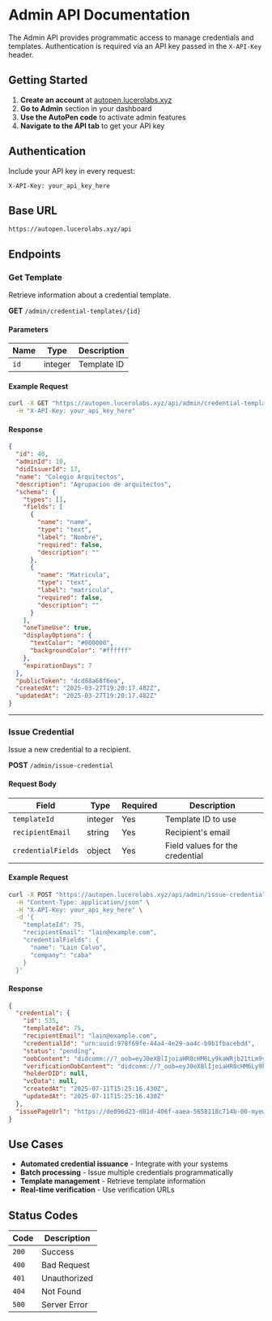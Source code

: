 # Admin API Documentation

The Admin API provides programmatic access to manage credentials and templates. Authentication is required via an API key passed in the `X-API-Key` header.

## Getting Started

1. **Create an account** at [autopen.lucerolabs.xyz](https://autopen.lucerolabs.xyz)
2. **Go to Admin** section in your dashboard
3. **Use the AutoPen code** to activate admin features
4. **Navigate to the API tab** to get your API key

## Authentication

Include your API key in every request:

```http
X-API-Key: your_api_key_here
```

## Base URL

```
https://autopen.lucerolabs.xyz/api
```

## Endpoints

### Get Template

Retrieve information about a credential template.

**GET** `/admin/credential-templates/{id}`

#### Parameters

| Name | Type | Description |
|------|------|-------------|
| `id` | integer | Template ID |

#### Example Request

```bash
curl -X GET "https://autopen.lucerolabs.xyz/api/admin/credential-templates/40" \
  -H "X-API-Key: your_api_key_here"
```

#### Response

```json
{
  "id": 40,
  "adminId": 10,
  "didIssuerId": 17,
  "name": "Colegio Arquitectos",
  "description": "Agrupacion de arquitectos",
  "schema": {
    "types": [],
    "fields": [
      {
        "name": "name",
        "type": "text",
        "label": "Nombre",
        "required": false,
        "description": ""
      },
      {
        "name": "Matricula",
        "type": "text",
        "label": "matricula",
        "required": false,
        "description": ""
      }
    ],
    "oneTimeUse": true,
    "displayOptions": {
      "textColor": "#000000",
      "backgroundColor": "#ffffff"
    },
    "expirationDays": 7
  },
  "publicToken": "dcd88a68f6ea",
  "createdAt": "2025-03-27T19:20:17.482Z",
  "updatedAt": "2025-03-27T19:20:17.482Z"
}
```

---

### Issue Credential

Issue a new credential to a recipient.

**POST** `/admin/issue-credential`

#### Request Body

| Field | Type | Required | Description |
|-------|------|----------|-------------|
| `templateId` | integer | Yes | Template ID to use |
| `recipientEmail` | string | Yes | Recipient's email |
| `credentialFields` | object | Yes | Field values for the credential |

#### Example Request

```bash
curl -X POST "https://autopen.lucerolabs.xyz/api/admin/issue-credential" \
  -H "Content-Type: application/json" \
  -H "X-API-Key: your_api_key_here" \
  -d '{
    "templateId": 75,
    "recipientEmail": "lain@example.com",
    "credentialFields": {
      "name": "Lain Calvo",
      "company": "caba"
    }
  }'
```

#### Response

```json
{
  "credential": {
    "id": 535,
    "templateId": 75,
    "recipientEmail": "lain@example.com",
    "credentialId": "urn:uuid:978f69fe-44a4-4e29-aa4c-b9b1fbacebdd",
    "status": "pending",
    "oobContent": "didcomm://?_oob=eyJ0eXBlIjoiaHR0cHM6Ly9kaWRjb21tLm9yZy9vdXQtb2YtYmFuZC8yLjAvaW52aXRhdGlvbiIsImlkIjoiOTc4ZjY5ZmUtNDRhNC00ZTI5LWFhNGMtYjliMWZiYWNlYmRkIiwiZnJvbSI6ImRpZDpxdWFya2lkOkVpQVpvSHhwR0d4bnZUMUdjWmFIUkNIb1I0LUV5VUpVbUJCTVZDU0ZaZVZUQ2ciLCJib2R5Ijp7ImdvYWxfY29kZSI6InN0cmVhbWxpbmVkLXZjIiwiYWNjZXB0IjpbImRpZGNvbW0vdjIiXX0sImludml0YXRpb25JZCI6Ijk3OGY2OWZlLTQ0YTQtNGUyOS1hYTRjLWI5YjFmYmFjZWJkZCJ9",
    "verificationOobContent": "didcomm://?_oob=eyJ0eXBlIjoiaHR0cHM6Ly9kaWRjb21tLm9yZy9vdXQtb2YtYmFuZC8yLjAvaW52aXRhdGlvbiIsImlkIjoiMTAxODE2NGQtMWNkNS00ZGNjLWI3YjItZTY5MzkxNzU4ODc3IiwiZnJvbSI6ImRpZDpxdWFya2lkOkVpQVpvSHhwR0d4bnZUMUdjWmFIUkNIb1I0LUV5VUpVbUJCTVZDU0ZaZVZUQ2ciLCJib2R5Ijp7ImdvYWxfY29kZSI6InN0cmVhbWxpbmVkLXZwIiwiYWNjZXB0IjpbImRpZGNvbW0vdjIiXX0sImludml0YXRpb25JZCI6IjEwMTgxNjRkLTFjZDUtNGRjYy1iN2IyLWU2OTM5MTc1ODg3NyJ9",
    "holderDID": null,
    "vcData": null,
    "createdAt": "2025-07-11T15:25:16.430Z",
    "updatedAt": "2025-07-11T15:25:16.430Z"
  },
  "issuePageUrl": "https://de096d23-d01d-406f-aaea-5658118c714b-00-myew7c61kh4.worf.replit.dev/minting/credential/978f69fe-44a4-4e29-aa4c-b9b1fbacebdd"
}
```

## Use Cases

- **Automated credential issuance** - Integrate with your systems
- **Batch processing** - Issue multiple credentials programmatically  
- **Template management** - Retrieve template information
- **Real-time verification** - Use verification URLs

## Status Codes

| Code | Description |
|------|-------------|
| `200` | Success |
| `400` | Bad Request |
| `401` | Unauthorized |
| `404` | Not Found |
| `500` | Server Error |
